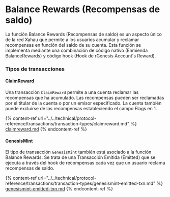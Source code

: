 # Balance Rewards (Recompensas de saldo)

La función Balance Rewards (Recompensas de saldo) es un aspecto único de la red Xahau que permite a los usuarios acumular y reclamar recompensas en función del saldo de su cuenta. Esta función se implementa mediante una combinación de código nativo (Enmienda BalanceRewards) y código hook (Hook de rGenesis Account's Reward).

### Tipos de transacciones

#### ClaimReward

Una transacción `ClaimReward` permite a una cuenta reclamar las recompensas que ha acumulado. Las recompensas pueden ser reclamadas por el titular de la cuenta o por un emisor especificado. La cuenta también puede excluirse de las recompensas estableciendo el campo Flags en 1.

{% content-ref url="../../technical/protocol-reference/transactions/transaction-types/claimreward.md" %}
[claimreward.md](../../technical/protocol-reference/transactions/transaction-types/claimreward.md)
{% endcontent-ref %}

#### GenesisMint

El tipo de transacción `GenesisMint` también está asociado a la función Balance Rewards. Se trata de una Transacción Emitida (Emitted) que se ejecuta a través del hook de recompensas cada vez que un usuario reclama recompensas de saldo.

{% content-ref url="../../technical/protocol-reference/transactions/transaction-types/genesismint-emitted-txn.md" %}
[genesismint-emitted-txn.md](../../technical/protocol-reference/transactions/transaction-types/genesismint-emitted-txn.md)
{% endcontent-ref %}
